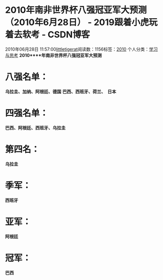 # 2010年南非世界杯八强冠亚军大预测（2010年6月28日） - 2019跟着小虎玩着去软考 - CSDN博客
2010年06月28日 11:57:00[littletigerat](https://me.csdn.net/littletigerat)阅读数：1156标签：[2010](https://so.csdn.net/so/search/s.do?q=2010&t=blog)
个人分类：[学习与思考](https://blog.csdn.net/littletigerat/article/category/646894)
**2010****年南非世界杯八强冠亚军大预测**
# 八强名单：
**乌拉圭、加纳、阿根廷、德国**
**巴西、西班牙、荷兰、  日本**
# 四强名单：
**巴西、阿根廷、西班牙、乌拉圭**
# 第四名：
**乌拉圭**
# 季军：
**西班牙**
# 亚军：
**阿根廷**
# 冠军：
**巴西**
